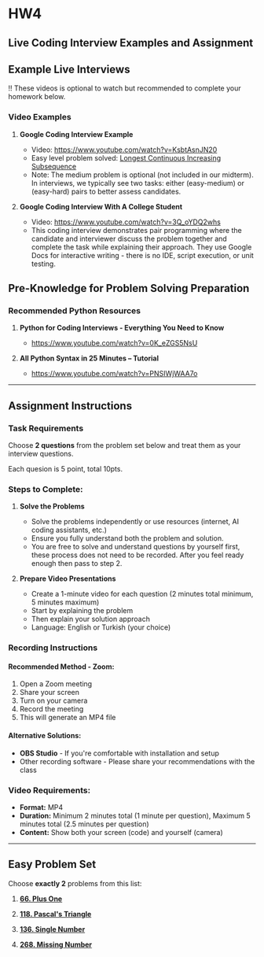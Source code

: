 # HW4

## Live Coding Interview Examples and Assignment

## Example Live Interviews

!! These videos is optional to watch but recommended to complete your homework below.

### Video Examples
1. **Google Coding Interview Example**
   - Video: https://www.youtube.com/watch?v=KsbtAsnJN20
   - Easy level problem solved: [Longest Continuous Increasing Subsequence](https://leetcode.com/problems/longest-continuous-increasing-subsequence/)
   - Note: The medium problem is optional (not included in our midterm). In interviews, we typically see two tasks: either (easy-medium) or (easy-hard) pairs to better assess candidates.

2. **Google Coding Interview With A College Student**
   - Video: https://www.youtube.com/watch?v=3Q_oYDQ2whs
   - This coding interview demonstrates pair programming where the candidate and interviewer discuss the problem together and complete the task while explaining their approach. They use Google Docs for interactive writing - there is no IDE, script execution, or unit testing.

## Pre-Knowledge for Problem Solving Preparation

### Recommended Python Resources
1. **Python for Coding Interviews - Everything You Need to Know**
   - https://www.youtube.com/watch?v=0K_eZGS5NsU

2. **All Python Syntax in 25 Minutes – Tutorial**
   - https://www.youtube.com/watch?v=PNSIWjWAA7o

---

## Assignment Instructions

### Task Requirements
Choose **2 questions** from the problem set below and treat them as your interview questions.

Each quesion is 5 point, total 10pts.

### Steps to Complete:
1. **Solve the Problems**
   - Solve the problems independently or use resources (internet, AI coding assistants, etc.)
   - Ensure you fully understand both the problem and solution.
   - You are free to solve and understand questions by yourself first, these process does not need to be recorded. After you feel ready enough then pass to step 2.

2. **Prepare Video Presentations**
   - Create a 1-minute video for each question (2 minutes total minimum, 5 minutes maximum)
   - Start by explaining the problem
   - Then explain your solution approach
   - Language: English or Turkish (your choice)

### Recording Instructions

#### Recommended Method - Zoom:
1. Open a Zoom meeting
2. Share your screen
3. Turn on your camera
4. Record the meeting
5. This will generate an MP4 file

#### Alternative Solutions:
- **OBS Studio** - If you're comfortable with installation and setup
- Other recording software - Please share your recommendations with the class

### Video Requirements:
- **Format:** MP4
- **Duration:** Minimum 2 minutes total (1 minute per question), Maximum 5 minutes total (2.5 minutes per question)
- **Content:** Show both your screen (code) and yourself (camera)

---

## Easy Problem Set
Choose **exactly 2** problems from this list:

1. **[66. Plus One](https://leetcode.com/problems/plus-one)**

2. **[118. Pascal's Triangle](https://leetcode.com/problems/pascals-triangle/)**

3. **[136. Single Number](https://leetcode.com/problems/single-number/)**

4. **[268. Missing Number](https://leetcode.com/problems/missing-number/)**
